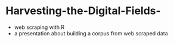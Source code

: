 # Harvesting-the-Digital-Fields-
- web scraping with R
- a presentation about building a corpus from web scraped data
  
